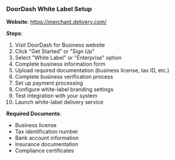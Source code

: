 ### DoorDash White Label Setup

**Website**: <https://merchant.delivery.com/>

**Steps**:

1. Visit DoorDash for Business website
2. Click "Get Started" or "Sign Up"
3. Select "White Label" or "Enterprise" option
4. Complete business information form
5. Upload required documentation (business license, tax ID, etc.)
6. Complete business verification process
7. Set up payment processing
8. Configure white-label branding settings
9. Test integration with your system
10. Launch white-label delivery service

**Required Documents**:

- Business license
- Tax identification number
- Bank account information
- Insurance documentation
- Compliance certificates
